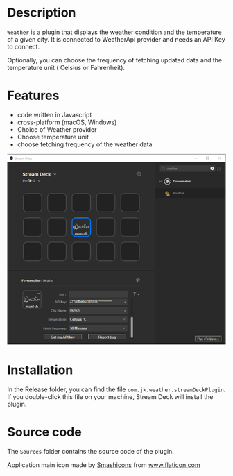 
# Description

`Weather` is a plugin that displays the weather condition and the temperature of a given city. It is connected to WeatherApi provider and needs an API Key to connect.

Optionally, you can choose the frequency of fetching updated data and the temperature unit ( Celsius or Fahrenheit).

# Features

- code written in Javascript
- cross-platform (macOS, Windows)
- Choice of Weather provider
- Choose temperature unit
- choose fetching frequency of the weather data

![](screenshot.png)


# Installation

In the Release folder, you can find the file `com.jk.weather.streamDeckPlugin`. If you double-click this file on your machine, Stream Deck will install the plugin.


# Source code

The `Sources` folder contains the source code of the plugin.

<div>Application main icon made by <a href="https://www.flaticon.com/authors/smashicons" title="Smashicons">Smashicons</a> from <a href="https://www.flaticon.com/" title="Flaticon">www.flaticon.com</a></div>
